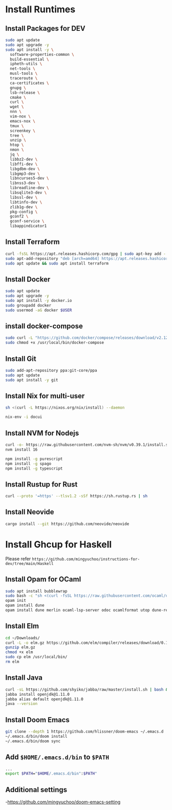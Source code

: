 # Install Runtimes

## Install Packages for DEV

```sh
sudo apt update
sudo apt upgrade -y
sudo apt install -y \
  software-properties-common \
  build-essential \
  ipheth-utils \
  net-tools \
  musl-tools \
  traceroute \
  ca-certificates \
  gnupg \
  lsb-release \
  cmake \
  curl \
  wget \
  nnn \
  vim-nox \
  emacs-nox \
  tmux \
  screenkey \
  tree \
  unzip \
  htop \
  nmon \
  jq \
  libbz2-dev \
  libffi-dev \
  libgdbm-dev \
  libgmp3-dev \
  libncurses5-dev \
  libnss3-dev \
  libreadline-dev \
  libsqlite3-dev \
  libssl-dev \
  libtinfo-dev \
  zlib1g-dev \
  pkg-config \
  gconf2 \
  gconf-service \
  libappindicator1
```

## Install Terraform

```sh
curl -fsSL https://apt.releases.hashicorp.com/gpg | sudo apt-key add -
sudo apt-add-repository "deb [arch=amd64] https://apt.releases.hashicorp.com $(lsb_release -cs) main"
sudo apt update && sudo apt install terraform
```

## Install Docker

```sh
sudo apt update
sudo apt upgrade -y
sudo apt install -y docker.io
sudo groupadd docker
sudo usermod -aG docker $USER
```

## install docker-compose

```sh
sudo curl -L "https://github.com/docker/compose/releases/download/v2.12.2/docker-compose-$(uname -s)-$(uname -m)" -o /usr/local/bin/docker-compose
sudo chmod +x /usr/local/bin/docker-compose
```

## Install Git

```sh
sudo add-apt-repository ppa:git-core/ppa
sudo apt update
sudo apt install -y git
```

## Install Nix for multi-user

```sh
sh <(curl -L https://nixos.org/nix/install) --daemon

nix-env -i docui
```

## Install NVM for Nodejs

```sh
curl -o- https://raw.githubusercontent.com/nvm-sh/nvm/v0.39.1/install.sh | bash
nvm install 16

npm install -g purescript
npm install -g spago
npm install -g typescript
```

## Install Rustup for Rust

```sh
curl --proto '=https' --tlsv1.2 -sSf https://sh.rustup.rs | sh
```

## Install Neovide

```sh
cargo install --git https://github.com/neovide/neovide
```

# Install Ghcup for Haskell

Please refer `https://github.com/mingyuchoo/instructions-for-dev/tree/main/Haskell`


## Install Opam for OCaml

```sh
sudo apt install bubblewrap
sudo bash -c "sh <(curl -fsSL https://raw.githubusercontent.com/ocaml/opam/master/shell/install.sh)"
opam init
opam install dune
opam install dune merlin ocaml-lsp-server odoc ocamlformat utop dune-release
```

## Install Elm

```sh
cd ~/Downloads/
curl -L -o elm.gz https://github.com/elm/compiler/releases/download/0.19.1/binary-for-linux-64-bit.gz
gunzip elm.gz
chmod +x elm
sudo cp elm /usr/local/bin/
rm elm
```

## Install Java

```sh
curl -sL https://github.com/shyiko/jabba/raw/master/install.sh | bash && . ~/.jabba/jabba.sh
jabba install openjdk@1.11.0
jabba alias default openjdk@1.11.0
java --version
```

## Install Doom Emacs

```sh
git clone --depth 1 https://github.com/hlissner/doom-emacs ~/.emacs.d
~/.emacs.d/bin/doom install
~/.emacs.d/bin/doom sync

```

## Add `$HOME/.emacs.d/bin` to `$PATH`

```sh
...
export $PATH="$HOME/.emacs.d/bin":$PATH"
```

## Additional settings

-<https://github.com/mingyuchoo/doom-emacs-setting>

